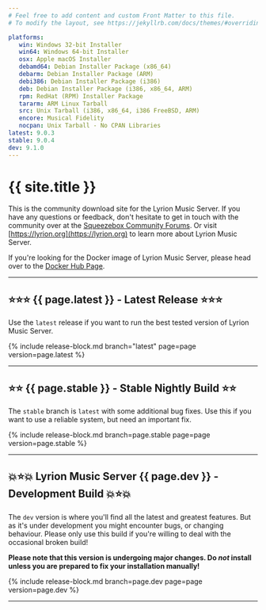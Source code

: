 ```yaml
---
# Feel free to add content and custom Front Matter to this file.
# To modify the layout, see https://jekyllrb.com/docs/themes/#overriding-theme-defaults

platforms:
   win: Windows 32-bit Installer
   win64: Windows 64-bit Installer
   osx: Apple macOS Installer
   debamd64: Debian Installer Package (x86_64)
   debarm: Debian Installer Package (ARM)
   debi386: Debian Installer Package (i386)
   deb: Debian Installer Package (i386, x86_64, ARM)
   rpm: RedHat (RPM) Installer Package
   tararm: ARM Linux Tarball
   src: Unix Tarball (i386, x86_64, i386 FreeBSD, ARM)
   encore: Musical Fidelity
   nocpan: Unix Tarball - No CPAN Libraries
latest: 9.0.3
stable: 9.0.4
dev: 9.1.0
---
```


# {{ site.title }}

This is the community download site for the Lyrion Music Server. If you have any questions or feedback,
don't hesitate to get in touch with the community over at the [Squeezebox Community Forums](https://forums.lyrion.org/).
Or visit [https://lyrion.org](https://lyrion.org) to learn more about Lyrion Music Server.

If you're looking for the Docker image of Lyrion Music Server, please head over to the [Docker Hub Page](https://hub.docker.com/r/lmscommunity/lyrionmusicserver).

---
## ⭐️⭐️⭐️ {{ page.latest }} - Latest Release ⭐️⭐️⭐️

Use the `latest` release if you want to run the best tested version of Lyrion Music Server.

{% include release-block.md branch="latest" page=page version=page.latest %}

---

## ⭐️⭐️ {{ page.stable }} - Stable Nightly Build ⭐️⭐️

The `stable` branch is `latest` with some additional bug fixes. Use this if you want to use a reliable system,
but need an important fix.

{% include release-block.md branch=page.stable page=page version=page.stable %}

---

## 💥⭐️💥 Lyrion Music Server {{ page.dev }} - Development Build 💥⭐️💥

The `dev` version is where you'll find all the latest and greatest features. But as it's under development
you might encounter bugs, or changing behaviour. Please only use this build if you're willing to deal with
the occasional broken build!

**Please note that this version is undergoing major changes. Do _not_ install unless you are prepared to fix
your installation manually!**

{% include release-block.md branch=page.dev page=page version=page.dev %}

---
